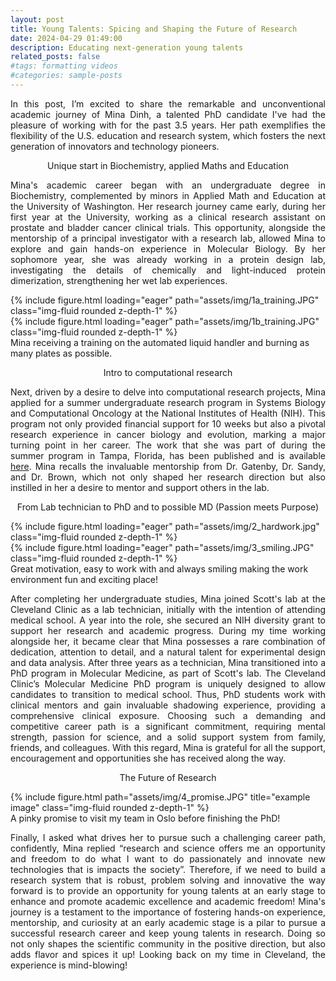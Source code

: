 ```yaml
---
layout: post
title: Young Talents: Spicing and Shaping the Future of Research
date: 2024-04-29 01:49:00
description: Educating next-generation young talents
related_posts: false
#tags: formatting videos
#categories: sample-posts
---
```


<p align="justify"> In this post, I’m excited to share the remarkable and unconventional academic journey of Mina Dinh, a talented PhD candidate I've had the pleasure of working with for the past 3.5 years. Her path exemplifies the flexibility of the U.S. education and research system, which fosters the next generation of innovators and technology pioneers. </p>

<p align="center"> <span class="font-weight-bold"> Unique start in Biochemistry, applied Maths and Education </span> </p>

<p align="justify"> Mina's academic career began with an undergraduate degree in Biochemistry, complemented by minors in Applied Math and Education at the University of Washington. Her research journey came early, during her first year at the University, working as a clinical research assistant on prostate and bladder cancer clinical trials. This opportunity, alongside the mentorship of a principal investigator with a research lab, allowed Mina to explore and gain hands-on experience in Molecular Biology. By her sophomore year, she was already working in a protein design lab, investigating the details of chemically and light-induced protein dimerization, strengthening her wet lab experiences. </p>

 <div class="row mt-3">
  <div class="col-sm mt-3 mt-md-0">
   {% include figure.html loading="eager" path="assets/img/1a_training.JPG" class="img-fluid rounded z-depth-1" %}
   </div>
  <div class="col-sm mt-3 mt-md-0">
   {% include figure.html loading="eager" path="assets/img/1b_training.JPG" class="img-fluid rounded z-depth-1" %}
   </div>
  </div>
  <div class="caption">
   Mina receiving a training on the automated liquid handler and burning as many plates as possible.
   </div>

<p align="center"> <span class="font-weight-bold"> Intro to computational research </span> </p>

<p align="justify"> Next, driven by a desire to delve into computational research projects, Mina applied for a summer undergraduate research program in Systems Biology and Computational Oncology at the National Institutes of Health (NIH). This program not only provided financial support for 10 weeks but also a pivotal research experience in cancer biology and evolution, marking a major turning point in her career. The work that she was part of during the summer program in Tampa, Florida, has been published and is available <a href="https://pmc.ncbi.nlm.nih.gov/articles/PMC6665681/">here</a>. Mina recalls the invaluable mentorship from Dr. Gatenby, Dr. Sandy, and Dr. Brown, which not only shaped her research direction but also instilled in her a desire to mentor and support others in the lab. </p>

<p align="center"> <span class="font-weight-bold"> From Lab technician to PhD and to possible MD (Passion meets Purpose) </span> </p>

 <div class="row mt-3">
  <div class="col-sm mt-3 mt-md-0">
   {% include figure.html loading="eager" path="assets/img/2_hardwork.jpg" class="img-fluid rounded z-depth-1" %}
   </div>
  <div class="col-sm mt-3 mt-md-0">
   {% include figure.html loading="eager" path="assets/img/3_smiling.JPG" class="img-fluid rounded z-depth-1" %}
   </div>
   </div>
   <div class="caption">
    Great motivation, easy to work with and always smiling making the work environment fun and exciting place!
    </div>


<p align="justify"> After completing her undergraduate studies, Mina joined Scott's lab at the Cleveland Clinic as a lab technician, initially with the intention of attending medical school. A year into the role, she secured an NIH diversity grant to support her research and academic progress. During my time working alongside her, it became clear that Mina possesses a rare combination of dedication, attention to detail, and a natural talent for experimental design and data analysis. After three years as a technician, Mina transitioned into a PhD program in Molecular Medicine, as part of Scott's lab. The Cleveland Clinic’s Molecular Medicine PhD program is uniquely designed to allow candidates to transition to medical school. Thus, PhD students work with clinical mentors and gain invaluable shadowing experience, providing a comprehensive clinical exposure. Choosing such a demanding and competitive career path is a significant commitment, requiring mental strength, passion for science, and a solid support system from family, friends, and colleagues. With this regard, Mina is grateful for all the support, encouragement and opportunities she has received along the way.  </p>

<p align="center"> <span class="font-weight-bold"> The Future of Research </span> </p>

<div class="row">
    <div class="row justify-content-sm-center">
        <div class="col-sm-6 mt-2 mt-md-0">
        {% include figure.html path="assets/img/4_promise.JPG" title="example image" class="img-fluid rounded z-depth-1" %}
        </div>
    </div>
</div>
<div class="caption">
    A pinky promise to visit my team in Oslo before finishing the PhD!  
</div>

<p align="justify">  Finally, I asked what drives her to pursue such a challenging career path, confidently, Mina replied “research and science offers me an opportunity and freedom to do what I want to do passionately and innovate new technologies that is impacts the society”. Therefore, if we need to build a research system that is robust, problem solving and innovative the way forward is to provide an opportunity for young talents at an early stage to enhance and promote academic excellence and academic freedom! Mina's journey is a testament to the importance of fostering hands-on experience, mentorship, and curiosity at an early academic stage is a pilar to pursue a successful research career and keep young talents in research. Doing so not only shapes the scientific community in the positive direction, but also adds flavor and spices it up! Looking back on my time in Cleveland, the experience is mind-blowing! </p>


